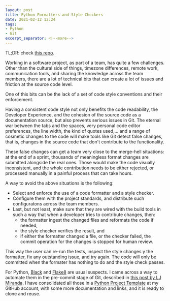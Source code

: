 ```yaml
---
layout: post
title: Python Formatters and Style Checkers
date: 2021-02-12 12:24
tags:
- Python
- Git
excerpt_separator: <!--more-->
---
```

TL;DR: check [this repo](https://github.com/gvisoc/python-project-template).

Working in a software project, as part of a team, has quite a few challenges. Other than the cultural side of things, timezone differences, remote work, communication tools, and sharing the knowledge across the team members, there are a lot of technical bits that can create a lot of issues and friction at the source code level.

One of this bits can be the lack of a set of code style conventions and their enforcement.
<!--more-->

Having a consistent code style not only benefits the code readability, the Developer Experience, and the cohesion of the source code as a documentation source, but also prevents serious issues in Git. The eternal war between the tabs and the spaces, very personal code editor preferences, the line width, the kind of quotes used,... and a range of cosmetic changes to the code will make tools like Git detect false changes, that is, changes in the source code that don't contribute to the functionality. 

These false changes can get a team very close to the merge-hell situations: at the end of a sprint, thousands of meaningless format changes are submitted alongside the real ones. Those would make the code visually inconsistent, and the whole contribution needs to be either rejected, or processed manually in a painful process that can take hours.

A way to avoid the above situations is the following:

- Select and enforce the use of a code formatter and a style checker. 
- Configure them with the project standards, and distribute such configuratons across the team members. 
- Last, but not least, make sure that they are wired with the build tools in such a way that when a developer tries to contribute changes, then: 
  - the formatter ingest the changed files and reformats the code if needed,
  - the style checker verifies the result, and
  - if either the formatter changed a file, or the checker failed, the commit operation for the changes is stopped for human review.

This way the user can re-run the tests, inspect the style changes y the formatter, fix any outstanding issue, and try again. The code will only be committed when the formater has nothing to do and the style check passes.

For Python, [Black](https://github.com/psf/black) and [Flake8](https://flake8.pycqa.org/en/latest/) are usual suspects. I came across a way to automate them in the pre-commit stage of Git, described in [this post by LJ Miranda](https://ljvmiranda921.github.io/notebook/2018/06/21/precommits-using-black-and-flake8/). I have consolidated all those in a [Python Project Template](https://github.com/gvisoc/python-project-template) at my GitHub account, with some more documentation and links, and it is ready to clone and reuse.